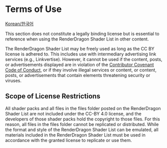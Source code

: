 # Terms of Use

[Korean/한국어](/language/ko_kr/TERMS_OF_USE.md)

This section does not constitute a legally binding license but is essential to reference when using the RenderDragon Shader List in other content.

The RenderDragon Shader List may be freely used as long as the CC BY license is adhered to. This includes use with intermediary advertising link services (e.g., Linkvertise). However, it cannot be used if the content, posts, or advertisements displayed are in violation of the [Contributor Covenant Code of Conduct](https://www.contributor-covenant.org/ko/version/2/1/code_of_conduct/), or if they involve illegal services or content, or content, posts, or advertisements that contain elements threatening security or viruses.

## Scope of License Restrictions
All shader packs and all files in the files folder posted on the RenderDragon Shader List are not included under the CC-BY 4.0 license, and the developers of those shader packs hold the copyright to those files.
For this reason, all files in the files folder cannot be replicated or distributed.
While the format and style of the RenderDragon Shader List can be emulated, all materials included in the RenderDragon Shader List must be used in accordance with the granted license to replicate or use them.